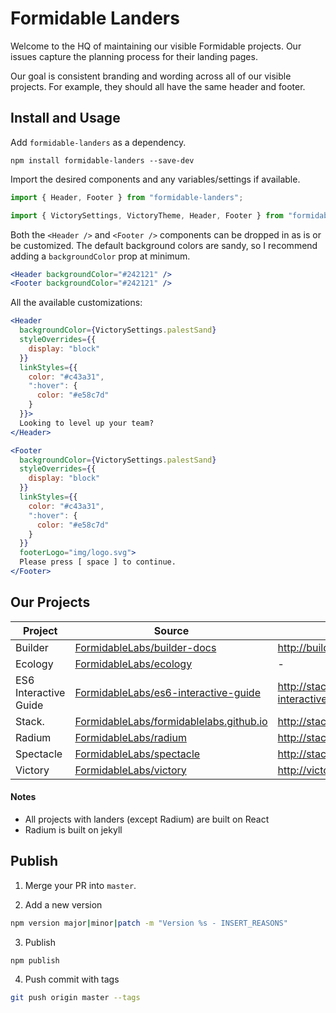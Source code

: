 # Formidable Landers

Welcome to the HQ of maintaining our visible Formidable projects. Our issues capture the planning process for their landing pages.

Our goal is consistent branding and wording across all of our visible projects. For example, they should all have the same header and footer.

## Install and Usage

Add `formidable-landers` as a dependency.
```
npm install formidable-landers --save-dev
```

Import the desired components and any variables/settings if available.
```jsx
import { Header, Footer } from "formidable-landers";
```
```jsx
import { VictorySettings, VictoryTheme, Header, Footer } from "formidable-landers";
```

Both the `<Header />` and `<Footer />` components can be dropped in as is or be customized. The default background colors are sandy, so I recommend adding a `backgroundColor` prop at minimum.
```jsx
<Header backgroundColor="#242121" />
<Footer backgroundColor="#242121" />
```

All the available customizations:
```jsx
<Header
  backgroundColor={VictorySettings.palestSand}
  styleOverrides={{
    display: "block"
  }}
  linkStyles={{
    color: "#c43a31",
    ":hover": {
      color: "#e58c7d"
    }
  }}>
  Looking to level up your team?
</Header>
```

```jsx
<Footer
  backgroundColor={VictorySettings.palestSand}
  styleOverrides={{
    display: "block"
  }}
  linkStyles={{
    color: "#c43a31",
    ":hover": {
      color: "#e58c7d"
    }
  }}
  footerLogo="img/logo.svg">
  Please press [ space ] to continue.
</Footer>
```

## Our Projects

| Project | Source      | Lander |
| ------- | ----------- | ------ |
| Builder | [FormidableLabs/builder-docs](https://github.com/FormidableLabs/builder-docs) | http://builder.formidable.com |
| Ecology | [FormidableLabs/ecology](https://github.com/FormidableLabs/ecology) | - |
| ES6 Interactive Guide | [FormidableLabs/es6-interactive-guide](https://github.com/FormidableLabs/es6-interactive-guide) | http://stack.formidable.com/es6-interactive-guide/ |
| Stack. | [FormidableLabs/formidablelabs.github.io ](https://github.com/FormidableLabs/victory) | http://stack.formidable.com/ |
| Radium | [FormidableLabs/radium](https://github.com/FormidableLabs/radium) | http://stack.formidable.com/radium/ |
| Spectacle | [FormidableLabs/spectacle](https://github.com/FormidableLabs/spectacle) | http://stack.formidable.com/spectacle/ |
| Victory | [FormidableLabs/victory](https://github.com/FormidableLabs/victory) | http://victory.formidable.com/ |

#### Notes
- All projects with landers (except Radium) are built on React
- Radium is built on jekyll

## Publish

1. Merge your PR into `master`.

2. Add a new version
```sh
npm version major|minor|patch -m "Version %s - INSERT_REASONS"
```

3. Publish
```sh
npm publish
```

4. Push commit with tags
```sh
git push origin master --tags
```
